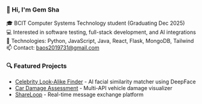 ### 👋 Hi, I'm Gem Sha

🎓 BCIT Computer Systems Technology student (Graduating Dec 2025)  
💻 Interested in software testing, full-stack development, and AI integrations  
🔧 Technologies: Python, JavaScript, Java, React, Flask, MongoDB, Tailwind  
📫 Contact: baos2019731@gmail.com 

### 🔍 Featured Projects
- [Celebrity Look-Alike Finder](https://github.com/Gems2019/face-ai-project) - AI facial similarity matcher using DeepFace
- [Car Damage Assessment](https://github.com/Gems2019/Car-Damage-Assessment) - Multi-API vehicle damage visualizer
- [ShareLoop](https://github.com/Gems2019/ShareLoop) - Real-time message exchange platform
